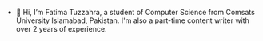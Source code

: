 - 👋 Hi, I’m Fatima Tuzzahra, a student of Computer Science from Comsats University Islamabad, Pakistan. I'm also a part-time content writer with over 2 years of experience. 

